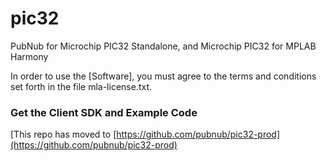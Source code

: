 pic32
=====

PubNub for Microchip PIC32 Standalone, and Microchip PIC32 for MPLAB Harmony

In order to use the [Software], you must agree to the terms and conditions set forth in the file mla-license.txt.

### Get the Client SDK and Example Code

[This repo has moved to [https://github.com/pubnub/pic32-prod](https://github.com/pubnub/pic32-prod)
